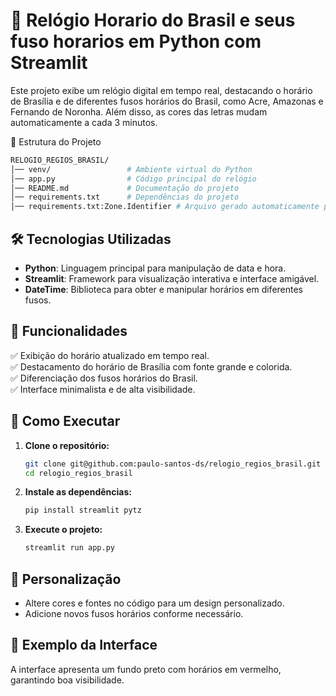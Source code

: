 # 📅 Relógio Horario do Brasil e seus fuso horarios em Python com Streamlit  

Este projeto exibe um relógio digital em tempo real, destacando o horário de Brasília e de diferentes fusos horários do Brasil, como Acre, Amazonas e Fernando de Noronha. Além disso, as cores das letras mudam automaticamente a cada 3 minutos.

📌 Estrutura do Projeto

 ```bash
RELOGIO_REGIOS_BRASIL/
│── venv/                 # Ambiente virtual do Python  
│── app.py                # Código principal do relógio  
│── README.md             # Documentação do projeto  
│── requirements.txt      # Dependências do projeto  
│── requirements.txt:Zone.Identifier # Arquivo gerado automaticamente pelo sistema  
```

## 🛠️ **Tecnologias Utilizadas**  
- **Python**: Linguagem principal para manipulação de data e hora.  
- **Streamlit**: Framework para visualização interativa e interface amigável.  
- **DateTime**: Biblioteca para obter e manipular horários em diferentes fusos.  

## 🎯 **Funcionalidades**  
✅ Exibição do horário atualizado em tempo real.  
✅ Destacamento do horário de Brasília com fonte grande e colorida.  
✅ Diferenciação dos fusos horários do Brasil.  
✅ Interface minimalista e de alta visibilidade.  

## 🚀 **Como Executar**  
1. **Clone o repositório:**  
   ```bash
   git clone git@github.com:paulo-santos-ds/relogio_regios_brasil.git
   cd relogio_regios_brasil
   ```  
2. **Instale as dependências:**  
   ```bash
   pip install streamlit pytz
   ```  
3. **Execute o projeto:**  
   ```bash
   streamlit run app.py
   ```  

## 🎨 **Personalização**  
- Altere cores e fontes no código para um design personalizado.  
- Adicione novos fusos horários conforme necessário.  

## 📌 **Exemplo da Interface**  
A interface apresenta um fundo preto com horários em vermelho, garantindo boa visibilidade.  

